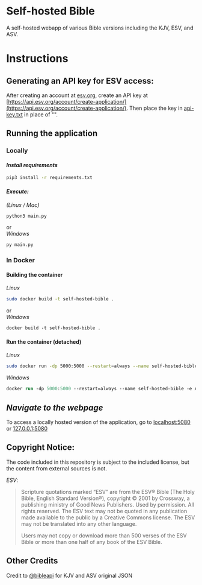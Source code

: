 # Self-hosted Bible
A self-hosted webapp of various Bible versions including the KJV, ESV, and ASV.

# Instructions

## Generating an API key for ESV access:
After creating an account at [esv.org](https://www.esv.org/), create an API key at [https://api.esv.org/account/create-application/](https://api.esv.org/account/create-application/). Then place the key in [api-key.txt](api-key.txt) in place of "<key-goes-here>".

## Running the application
### Locally
#### *Install requirements*
```bash
pip3 install -r requirements.txt
```
#### *Execute:*<br>
*(Linux / Mac)*
```sh
python3 main.py
```
or<br>
*Windows*
```ps
py main.py
```

### In Docker
#### Building the container
*Linux*
```sh
sudo docker build -t self-hosted-bible .
```
or<br>
*Windows*
```ps
docker build -t self-hosted-bible .
```
#### Run the container (detached)
*Linux*
```sh
sudo docker run -dp 5000:5000 --restart=always --name self-hosted-bible -e API_KEY=key self-hosted-bible
```
*Windows*
```ps
docker run -dp 5000:5000 --restart=always --name self-hosted-bible -e API_KEY=key self-hosted-bible
```

## *Navigate to the webpage*
To access a locally hosted version of the application, go to [localhost:5080](http://localhost:5080) or [127.0.0.1:5080](http://127.0.0.1:5080)

## Copyright Notice:
The code included in this repository is subject to the included license, but the content from external sources is not.

*ESV*:
>Scripture quotations marked “ESV” are from the ESV® Bible (The Holy Bible, English Standard Version®), copyright © 2001 by Crossway, a publishing ministry of Good News Publishers. Used by permission. All rights reserved. The ESV text may not be quoted in any publication made available to the public by a Creative Commons license. The ESV may not be translated into any other language.
>
>Users may not copy or download more than 500 verses of the ESV Bible or more than one half of any book of the ESV Bible.

## Other Credits
Credit to [@bibleapi](https://github.com/bibleapi/bibleapi-bibles-json) for KJV and ASV original JSON
